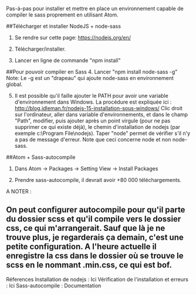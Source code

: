 Pas-à-pas pour installer et mettre en place un environnement capable de compiler le sass proprement en utilisant Atom.

##Télécharger et installer NodeJS + node-sass
1. Se rendre sur cette page:
https://nodejs.org/en/

2. Télécharger/installer.

3. Lancer en ligne de commande "npm install"

##Pour pouvoir compiler en Sass
4. Lancer "npm install node-sass -g"
Note: Le -g est un "drapeau" qui ajoute node-sass en environnement global.

5. Il est possible qu'il faille ajouter le PATH pour avoir une variable d'environnement dans Windows.
La procédure est expliquée ici : http://blog.idleman.fr/nodejs-15-installation-sous-windows/
Clic droit sur l'ordinateur, aller dans variable d'environnements, et dans le champ "Path", modifier, puis ajouter après un point virgule (pour ne pas supprimer ce qui existe déjà), le chemin d'installation de nodejs (par exemple c:\Program File\nodejs\).
Taper "node" permet de vérifier s'il n'y a pas de message d'erreur. Note que ceci concerne node et non node-sass.

##Atom + Sass-autocompile
1. Dans Atom -> Packages -> Setting View -> Install Packages

2. Prendre sass-autocompile, il devrait avoir +80 000 téléchargements.



A NOTER :

On peut configurer autocompile pour qu'il parte du dossier scss et qu'il compile vers le dossier css, ce qui m'arrangerait.
Sauf que là je ne trouve plus, je regarderais ça demain, c'est une petite configuration. A l'heure actuelle il enregistre la css dans le dossier où se trouve le scss en le nommant .min.css, ce qui est bof.
---
Réferences
Installation de nodejs : Ici
Vérification de l'installation et erreurs : Ici
Sass-autocompile : Documentation
